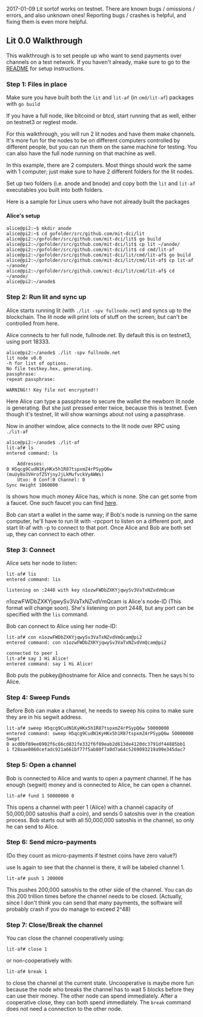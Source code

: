 2017-01-09 Lit sortof works on testnet.  There are known bugs / omissions / errors, and also unknown ones!  Reporting bugs / crashes is helpful, and fixing them is even more helpful.

## Lit 0.0 Walkthrough

This walkthrough is to set people up who want to send payments over channels on a test network. If you haven't already, make sure to go to the [README](./README.md) for setup instructions.
 
### Step 1: Files in place

Make sure you have built both the `lit` and `lit-af` (in `cmd/lit-af`) packages with `go build`

If you have a full node, like bitcoind or btcd, start running that as well, either on testnet3 or regtest mode.

For this walkthrough, you will run 2 lit nodes and have them make channels.  It's more fun for the nodes to be on different computers controlled by different people, but you can run them on the same machine for testing.  You can also have the full node running on that machine as well.

In this example, there are 2 computers.  Most things should work the same with 1 computer; just make sure to have 2 different folders for the lit nodes.

Set up two folders (i.e. anode and bnode) and copy both the `lit` and `lit-af` executables you built into both folders.

Here is a sample for Linux users who have not already built the packages

#### Alice's setup

```
alice@pi2:~$ mkdir anode
alice@pi2:~$ cd gofolder/src/github.com/mit-dci/lit
alice@pi2:~/gofolder/src/github.com/mit-dci/lit$ go build
alice@pi2:~/gofolder/src/github.com/mit-dci/lit$ cp lit ~/anode/
alice@pi2:~/gofolder/src/github.com/mit-dci/lit$ cd cmd/lit-af
alice@pi2:~/gofolder/src/github.com/mit-dci/lit/cmd/lit-af$ go build
alice@pi2:~/gofolder/src/github.com/mit-dci/lit/cmd/lit-af$ cp lit-af ~/anode/
alice@pi2:~/gofolder/src/github.com/mit-dci/lit/cmd/lit-af$ cd ~/anode/
alice@pi2:~/anode$ 
```

### Step 2: Run lit and sync up

Alice starts running lit (with `./lit -spv fullnode.net`) and syncs up to the blockchain.  The lit node will print lots of stuff on the screen, but can't be controlled from here.

Alice connects to her full node, fullnode.net.  By default this is on testnet3, using port 18333.

```
alice@pi2:~/anode$ ./lit -spv fullnode.net
lit node v0.0
-h for list of options.
No file testkey.hex, generating.
passphrase: 
repeat passphrase: 

WARNING!! Key file not encrypted!!
```

Here Alice can type a passphrase to secure the wallet the newborn lit node is generating.  But she just pressed enter twice, because this is testnet.  Even though it's testnet, lit will show warnings about not using a passphrase.

Now in another window, alice connects to the lit node over RPC using `./lit-af`

```
alice@pi2:~/anode$ ./lit-af 
lit-af# ls
entered command: ls

	Addresses:
0 H5qcg9CudN1KyHKx5h1R87tspxmZ4rPSypQ6w (muUy8o3VHrofZ5YjnyJjLkMufvckVyAWWs)
	Utxo: 0 Conf:0 Channel: 0
Sync Height 1060000

```

ls shows how much money Alice has, which is none.  She can get some from a faucet. One such faucet you can find [here](https://testnet.manu.backend.hamburg/faucet).

Bob can start a wallet in the same way; if Bob's node is running on the same computer, he'll have to run lit with -rpcport to listen on a different port, and start lit-af with -p to connect to that port.  Once Alice and Bob are both set up, they can connect to each other.

### Step 3: Connect

Alice sets her node to listen:

```
lit-af# lis
entered command: lis

listening on :2448 with key n1ozwFWDbZXKYjqwySv3VaTxNZvdVmQcam
```

n1ozwFWDbZXKYjqwySv3VaTxNZvdVmQcam is Alice's node-ID (This format will change soon).  She's listening on port 2448, but any port can be specified with the `lis` command.

Bob can connect to Alice using her node-ID:

```
lit-af# con n1ozwFWDbZXKYjqwySv3VaTxNZvdVmQcam@pi2
entered command: con n1ozwFWDbZXKYjqwySv3VaTxNZvdVmQcam@pi2

connected to peer 1
lit-af# say 1 Hi Alice!
entered command: say 1 Hi Alice!
```

Bob puts the pubkey@hostname for Alice and connects.  Then he says hi to Alice.

### Step 4: Sweep Funds

Before Bob can make a channel, he needs to sweep his coins to make sure they are in his segwit address.

```
lit-af# sweep H5qcg9CudN1KyHKx5h1R87tspxmZ4rPSypQ6w 50000000
entered command: sweep H5qcg9CudN1KyHKx5h1R87tspxmZ4rPSypQ6w 50000000
Swept
0 acd0bf89ee6902f6c66cd831fe332f6f89eab2d613de4120dc3791df44885bb1
1 f28aae0860cefadc921a661bf77f5ab80f7a0d7a64c5269093219a99e345dac7
```

### Step 5: Open a channel

Bob is connected to Alice and wants to open a payment channel. If he has enough (segwit) money and is connected to Alice, he can open a channel.

```
lit-af# fund 1 50000000 0
```

This opens a channel with peer 1 (Alice) with a channel capacity of 50,000,000 satoshis (half a coin), and sends 0 satoshis over in the creation process.  Bob starts out with all 50,000,000 satoshis in the channel, so only he can send to Alice.

### Step 6: Send micro-payments

(Do they count as micro-payments if testnet coins have zero value?)

use ls again to see that the channel is there, it will be labeled channel 1.

```
lit-af# push 1 200000 
```

This pushes 200,000 satoshis to the other side of the channel.  You can do this 200 trillion times before the channel needs to be closed.  (Actually, since I don't think you can send that many payments, the software will probably crash if you do manage to exceed 2^48)

### Step 7: Close/Break the channel

You can close the channel cooperatively using:

```
lit-af# close 1
```
or non-cooperatively with:

```
lit-af# break 1
```

to close the channel at the current state. Uncooperative is maybe more fun because the node who breaks the channel has to wait 5 blocks before they can use their money.  The other node can spend immediately.  After a cooperative close, they can both spend immediately.  The `break` command does not need a connection to the other node.
